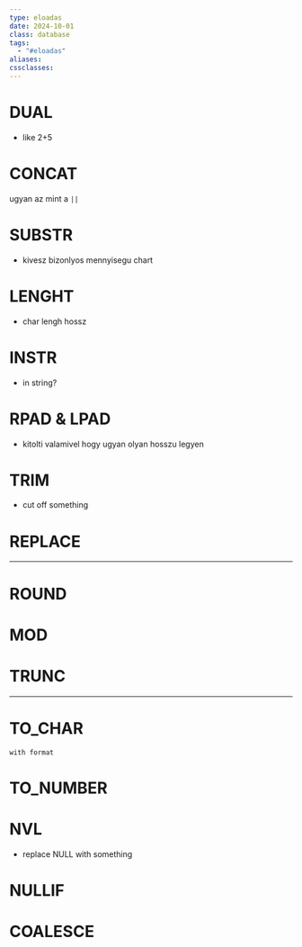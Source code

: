 ```yaml
---
type: eloadas
date: 2024-10-01
class: database
tags:
  - "#eloadas"
aliases: 
cssclasses:
---
```

# DUAL
- like 2+5

# CONCAT
 ugyan az mint a `||`
# SUBSTR
- kivesz bizonlyos mennyisegu chart
# LENGHT
- char lengh hossz

# INSTR
- in string?

# RPAD & LPAD
- kitolti valamivel hogy ugyan olyan hosszu legyen

# TRIM
- cut off something

# REPLACE
---
# ROUND
# MOD
# TRUNC

---
# TO_CHAR
	with format
# TO_NUMBER

# NVL
- replace NULL with something
# NULLIF
# COALESCE

